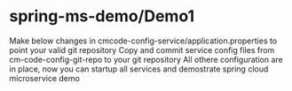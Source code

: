 # spring-ms-demo/Demo1
Make below changes in cmcode-config-service/application.properties to point your valid git repository Copy and commit service config files from cm-code-config-git-repo to your git repository All othere configuration are in place, now you can startup all services and demostrate spring cloud microservice demo
